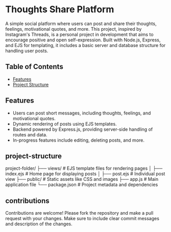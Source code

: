 # Thoughts Share Platform

A simple social platform where users can post and share their thoughts, feelings, motivational quotes, and more. This project, inspired by Instagram's Threads, is a personal project in development that aims to encourage positive and open self-expression. Built with Node.js, Express, and EJS for templating, it includes a basic server and database structure for handling user posts.

## Table of Contents

- [Features](#features)
- [Project Structure](#project-structure)
  


## Features

- Users can post short messages, including thoughts, feelings, and motivational quotes.
- Dynamic rendering of posts using EJS templates.
- Backend powered by Express.js, providing server-side handling of routes and data.
- In-progress features include editing, deleting posts, and more.

## project-structure
project-folder/
├── views/               # EJS template files for rendering pages
│   ├── index.ejs        # Home page for displaying posts
│   ├── post.ejs         # Individual post view
├── public/              # Static assets like CSS and images
├── app.js               # Main application file
└── package.json         # Project metadata and dependencies

## contributions

Contributions are welcome! Please fork the repository and make a pull request with your changes. Make sure to include clear commit messages and description of the changes.

